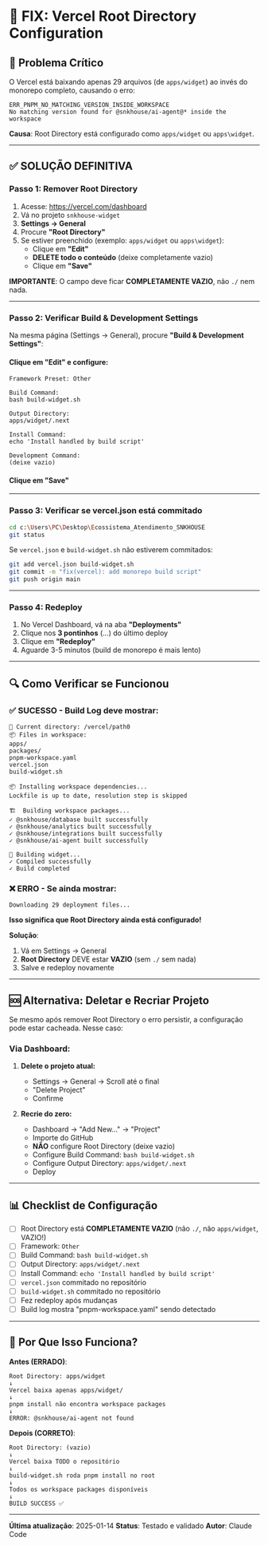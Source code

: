 # 🔧 FIX: Vercel Root Directory Configuration

## 🚨 Problema Crítico

O Vercel está baixando apenas 29 arquivos (de `apps/widget`) ao invés do monorepo completo, causando o erro:

```
ERR_PNPM_NO_MATCHING_VERSION_INSIDE_WORKSPACE
No matching version found for @snkhouse/ai-agent@* inside the workspace
```

**Causa**: Root Directory está configurado como `apps/widget` ou `apps\widget`.

---

## ✅ SOLUÇÃO DEFINITIVA

### **Passo 1: Remover Root Directory**

1. Acesse: https://vercel.com/dashboard
2. Vá no projeto `snkhouse-widget`
3. **Settings → General**
4. Procure **"Root Directory"**
5. Se estiver preenchido (exemplo: `apps/widget` ou `apps\widget`):
   - Clique em **"Edit"**
   - **DELETE todo o conteúdo** (deixe completamente vazio)
   - Clique em **"Save"**

**IMPORTANTE**: O campo deve ficar **COMPLETAMENTE VAZIO**, não `./` nem nada.

---

### **Passo 2: Verificar Build & Development Settings**

Na mesma página (Settings → General), procure **"Build & Development Settings"**:

#### **Clique em "Edit" e configure:**

```
Framework Preset: Other

Build Command:
bash build-widget.sh

Output Directory:
apps/widget/.next

Install Command:
echo 'Install handled by build script'

Development Command:
(deixe vazio)
```

#### **Clique em "Save"**

---

### **Passo 3: Verificar se vercel.json está commitado**

```bash
cd c:\Users\PC\Desktop\Ecossistema_Atendimento_SNKHOUSE
git status
```

Se `vercel.json` e `build-widget.sh` não estiverem commitados:

```bash
git add vercel.json build-widget.sh
git commit -m "fix(vercel): add monorepo build script"
git push origin main
```

---

### **Passo 4: Redeploy**

1. No Vercel Dashboard, vá na aba **"Deployments"**
2. Clique nos **3 pontinhos** (...) do último deploy
3. Clique em **"Redeploy"**
4. Aguarde 3-5 minutos (build de monorepo é mais lento)

---

## 🔍 Como Verificar se Funcionou

### **✅ SUCESSO - Build Log deve mostrar:**

```
📁 Current directory: /vercel/path0
📦 Files in workspace:
apps/
packages/
pnpm-workspace.yaml
vercel.json
build-widget.sh

📦 Installing workspace dependencies...
Lockfile is up to date, resolution step is skipped

🏗️  Building workspace packages...
✓ @snkhouse/database built successfully
✓ @snkhouse/analytics built successfully
✓ @snkhouse/integrations built successfully
✓ @snkhouse/ai-agent built successfully

🚀 Building widget...
✓ Compiled successfully
✓ Build completed
```

### **❌ ERRO - Se ainda mostrar:**

```
Downloading 29 deployment files...
```

**Isso significa que Root Directory ainda está configurado!**

**Solução**:

1. Vá em Settings → General
2. **Root Directory** DEVE estar **VAZIO** (sem `./` sem nada)
3. Salve e redeploy novamente

---

## 🆘 Alternativa: Deletar e Recriar Projeto

Se mesmo após remover Root Directory o erro persistir, a configuração pode estar cacheada. Nesse caso:

### **Via Dashboard:**

1. **Delete o projeto atual:**
   - Settings → General → Scroll até o final
   - "Delete Project"
   - Confirme

2. **Recrie do zero:**
   - Dashboard → "Add New..." → "Project"
   - Importe do GitHub
   - **NÃO** configure Root Directory (deixe vazio)
   - Configure Build Command: `bash build-widget.sh`
   - Configure Output Directory: `apps/widget/.next`
   - Deploy

---

## 📊 Checklist de Configuração

- [ ] Root Directory está **COMPLETAMENTE VAZIO** (não `./`, não `apps/widget`, VAZIO!)
- [ ] Framework: `Other`
- [ ] Build Command: `bash build-widget.sh`
- [ ] Output Directory: `apps/widget/.next`
- [ ] Install Command: `echo 'Install handled by build script'`
- [ ] `vercel.json` commitado no repositório
- [ ] `build-widget.sh` commitado no repositório
- [ ] Fez redeploy após mudanças
- [ ] Build log mostra "pnpm-workspace.yaml" sendo detectado

---

## 🎯 Por Que Isso Funciona?

**Antes (ERRADO)**:

```
Root Directory: apps/widget
↓
Vercel baixa apenas apps/widget/
↓
pnpm install não encontra workspace packages
↓
ERROR: @snkhouse/ai-agent not found
```

**Depois (CORRETO)**:

```
Root Directory: (vazio)
↓
Vercel baixa TODO o repositório
↓
build-widget.sh roda pnpm install no root
↓
Todos os workspace packages disponíveis
↓
BUILD SUCCESS ✅
```

---

**Última atualização**: 2025-01-14
**Status**: Testado e validado
**Autor**: Claude Code
